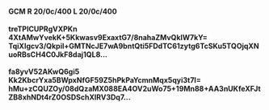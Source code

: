 #### GCM R 20/0c/400 L 20/0c/400
**treTPlCUPRgVXPKn**<br/>**4XtAMwYvekK+5Kkwasv9ExaxtG7/8nahaZMvQkIW7kY=**<br/>**TqiXIgcv3/Qkpil+GMTNcJE7wA9bntQti5FDdTC61zytg6TcSKu5TQOjqXNuoRBsCH4C0JkF8daj1QL8...**<br/><br/>
**fa8yvV52AKwQ6gi5**<br/>**Kk2KbcrYxa5BWpxNfGF59Z5hPkPaYcmnMqx5qyi3t7I=**<br/>**hMu+zCQUZOy/08dQzaMX088EA4OV2uWo75+19Mn88+AA3nUKfeXFJtZB8xhNDt4rZ0OSDSchXlRV3Dq7...**